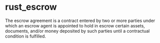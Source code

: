 # rust_escrow

The escrow agreement is a contract entered by two or more parties under which an escrow agent is appointed to hold in escrow certain assets, documents, and/or money deposited by such parties until a contractual condition is fulfilled.
